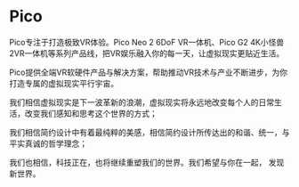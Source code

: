 # Pico

Pico专注于打造极致VR体验。Pico Neo 2 6DoF VR一体机、Pico G2 4K小怪兽2VR一体机等系列产品线，把VR娱乐融入你的每一天，让虚拟现实更贴近生活。

Pico提供全端VR软硬件产品与解决方案，帮助推动VR技术与产业不断进步，为你打造专属的虚拟现实平行宇宙。

我们相信虚拟现实是下一波革新的浪潮，虚拟现实将永远地改变每个人的日常生活，改变我们感知和思考这个世界的方式；

我们相信简约设计中有着最纯粹的美感，相信简约设计所传达出的和谐、统一，与平实真诚的哲学理念；

我们也相信，科技正在，也将继续重塑我们的世界。我们希望与你在一起， 发现新世界。
